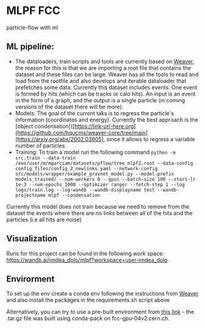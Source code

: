# MLPF FCC
particle-flow with ml 

## ML pipeline:
- The dataloaders, train scripts and tools are currently based on [Weaver](https://github.com/hqucms/weaver-core/tree/main), the reason for this is that we are importing a root file that contains the dataset and these files can be large. Weaver has all the tools to read and load from the rootfile and also develops and iterable dataloader that prefetches some data. Currently this dataset includes events. One event is formed by hits (which can be tracks or calo hits). An input is an event in the form of a graph, and the output is a single particle (in coming versions of the dataset there will be more). 
- Models: The goal of the current taks is to regress the particle's information (coordinates and energy). Currently the best approach is the [object condensation]([https://link-url-here.org](https://github.com/hqucms/weaver-core/tree/main](https://arxiv.org/abs/2002.03605), since it allows to regress a variable number of particles. 
- Training: To train a model run the following command 
`python -m src.train --data-train /eos/user/m/mgarciam/datasets/pflow/tree_mlpf2.root --data-config config_files/config_2_newlinks.yaml --network-config src/models/wrapper/example_gravnet_model.py --model-prefix models_trained/ --num-workers 0 --gpus --batch-size 100 --start-lr 1e-3 --num-epochs 1000 --optimizer ranger --fetch-step 1 --log logs/train.log --log-wandb --wandb-displayname test --wandb-projectname mlpf --condensation`

Currently this model does not train because we need to remove from the dataset the events where there are no links between all of the hits and the particles (i.e all hits are noise)

## Visualization 
Runs for this project can be found in the following work space: https://wandb.ai/imdea_dolo/mlpf?workspace=user-imdea_dolo

## Envirorment 
To set up the env create a conda env following the instructions from [Weaver](https://github.com/hqucms/weaver-core/tree/main) and also install the packages in the requirements.sh script above 

Alternatively, you can try to use a pre-built environment from [this link](https://cernbox.cern.ch/s/Rwz2S35BUePbwG4) - the .tar.gz file was built using conda-pack on fcc-gpu-04v2.cern.ch.

